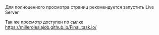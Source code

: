 Для полноценного просмотра страниц рекомендуется запустить Live Server

Так же просмотр доступен по сылке https://millerolesiajob.github.io/Final_task.io/
